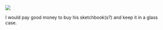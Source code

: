 [![](http://adityavm.github.com/static/images/ak-sketchbook.jpg)](http://www.austinkleon.com/2012/04/15/tour-sketchbook/)

I would pay good money to buy his sketchbook(s?) and keep it in a glass case.